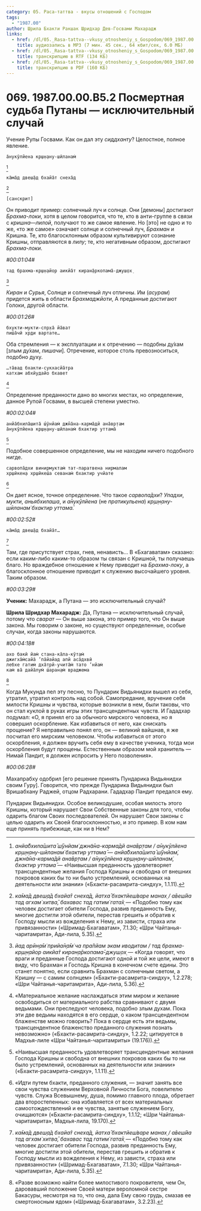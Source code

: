 ```yaml
---
category: 05. Раса-таттва - вкусы отношений с Господом
tags:
  - "1987.00"
author: Шрила Бхакти Ракшак Шридхар Дев-Госвами Махарадж
links:
  - href: /dl/05._Rasa-tattva--vkusy_otnosheniy_s_Gospodom/069_1987.00.00.B5.2_SridharMj_Posmertnaja_sudba_Putany_iskljuchitelnyj_sluchaj.mp3
    title: аудиозапись в MP3 (7 мин. 45 сек., 64 кбит/сек, 6.0 МБ)
  - href: /dl/05._Rasa-tattva--vkusy_otnosheniy_s_Gospodom/069_1987.00.00.B5.2_SridharMj_Posmertnaja_sudba_Putany_iskljuchitelnyj_sluchaj.rtf
    title: транскрипцию в RTF (134 КБ)
  - href: /dl/05._Rasa-tattva--vkusy_otnosheniy_s_Gospodom/069_1987.00.00.B5.2_SridharMj_Posmertnaja_sudba_Putany_iskljuchitelnyj_sluchaj.pdf
    title: транскрипцию в PDF (160 КБ)
---
```


# 069. 1987.00.00.B5.2 Посмертная судьба Путаны — исключительный случай

Учение Рупы Госвами. Как он дал эту *сиддханту*? Целостное, полное явление.

    а̄нукӯлйена кр̣ш̣н̣ану-шӣланам̇
[^_ftn1]

    ка̄ма̄д двеш̣а̄д бхайа̄т снеха̄д
[^_ftn2]

    [санскрит]

Он приводит пример: солнечный луч и солнце. Они [демоны] достигают *Брахма-локи*, хотя в целом говорится, что те, кто в анти-группе в связи с *кришна*—*лилой*, получают то же самое явление. Но [это] не одно и то же, «то же самое» означает солнце и солнечный луч, *Брахман* и Кришна. Те, кто благосклонным образом культивируют сознание Кришны, отправляются в *лилу*; те, кто негативным образом, достигают *Брахма-локи*.

*#00:01:04#*

    тад брахма-кр̣ш̣н̣айор аикйа̄т киран̣а̄ркопама̄-джуш̣ох̣
[^_ftn3]

*Киран* и *Сурья*, Солнце и солнечный луч отличны. Им (*асурам*) придется жить в области *Брахмаджйоти*, А преданные достигают Голоки, другой области.

*#00:01:26#*

    бхукти-мукти-спр̣ха̄ йа̄ват
    пиш́а̄чӣ хр̣ди вартате…

Оба стремления — к эксплуатации и к отречению — подобны ду́хам [злым ду́хам, *пишачи*]. Отречение, которое столь превозноситься, подобно духу.

    …та̄вад бхакти-сукхасйа̄тра
    катхам абхйудайо бхавет
[^_ftn4]

Определение преданности дано во многих местах, но определение, данное Рупой Госвами, в высшей степени уместно.

*#00:02:04#*

    анйа̄бхила̄шита̄ ш́ӯнйам̇ джн̃а̄на-карма̄дй ана̄вр̣там
    а̄нукӯлйена кр̣ш̣н̣ану-шӣланам̇ бхактир уттама̄
[^_ftn5]

Подобное совершенное определение, мы не находим ничего подобного нигде.

    сарвопа̄дхи винирмуктам̇ тат-паратвена нирмалам
    хр̣шӣкен̣а хр̣шӣкеш́а севанам̇ бхактир учйате
[^_ftn6]

Он дает ясное, точное определение. Что такое *сарвопа̄дхи*? *Упадхи*, *мукти*, *аньябхилаша*, и *а̄нукӯлйена* (не *пратикульена*) *кр̣ш̣н̣ану-шӣланам̇ бхактир уттама̄.*

*#00:02:52#*

    ка̄ма̄д двеш̣а̄д бхайа̄т…
[^_ftn7]

Там, где присутствует страх, гнев, ненависть… В «Бхагаватам» сказано: если каким-либо каким-то образом ты связан с Кришной, ты получаешь благо. Но враждебное отношение к Нему приводит на *Брахма-локу*, а благосклонное отношение приводит к служению высочайшего уровня. Таким образом.

*#00:03:29#*

**Ученик:** Махарадж, а Путана — это исключительный случай?

**Шрила Шридхар Махарадж:** Да, Путана — исключительный случай, потому что *сварат* — Он выше закона, это пример того, что Он выше закона. Мы говорим о законе, но существуют определенные, особые случаи, когда законы нарушаются.

*#00:04:18#*

    ахо бакӣ йам̇ стана-ка̄ла-кӯт̣ам̇
    джигха̄м̇сайа̄ ’па̄йайад апй аса̄дхвӣ
    лебхе гатим̇ дха̄трй-учита̄м̇ тато ’нйам̇
    кам̇ ва̄ дайа̄лум̇ ш́аран̣ам̇ враджема
[^_ftn8]

Когда Мукунда пел эту песню, то Пундарик Видьянидхи вышел из себя, утратил, утратил контроль над собой. Самопредание, вручение себя милости Кришны и чувства, которые возникли в нем, были таковы, что он стал куклой в руках игры этих трансцендентных чувств. И Гададхар подумал: «О, я принял его за обычного мирского человека, но я совершил оскорбление. Как избавиться от него, как снискать прощение? Я неправильно понял его, он — великий вайшнав, я же посчитал его мирским человеком. Чтобы избавиться от этого оскорбления, я должен вручить себя ему в качестве ученика, тогда мои оскорбления будут прощены. Естественным образом мой хранитель — Нимай Пандит, я должен испросить у Него позволения».

*#00:06:28#*

Махапрабху одобрил [его решение принять Пундарика Видьянидхи своим Гуру]. Говорится, что прежде Пундарика Видьянидхи был Вришабхану Раджей, отцом Радхарани. Гададхар Пандит предался ему.

Пундарик Видьянидхи. Особое великодушие, особая милость этого Кришны, который нарушает Свои Собственные законы для того, чтобы одарить благом Своих последователей. Он нарушает Свои законы с целью одарить их Своей благосклонностью, и это пример. В ком нам еще принять прибежище, как ни в Нем?



[^_ftn1]: *анйа̄бхила̄шита̄ ш́ӯнйам̇ джн̃а̄на-карма̄дй ана̄вр̣там / а̄нукӯлйена кр̣ш̣н̣ану-шӣланам̇ бхактир уттама̄* — *анйа̄бхила̄шита̄ ш́ӯнйам̇, джн̃а̄на-карма̄дй ана̄вр̣там / а̄нукӯлйена кр̣ш̣н̣ану-шӣланам̇, бхактир уттама̄* — «Наивысшая преданность удовлетворяет трансцендентные желания Господа Кришны и свободна от внешних покровов каких бы то ни было устремлений, основанных на деятельности или знании» («Бхакти-расамрита-синдху», 1.1.11).

[^_ftn2]: *ка̄ма̄д двеш̣а̄д бхайа̄т снеха̄д, йатха̄ бхактйеш́варе манах̣ / а̄веш́йа тад агхам̇ хитва̄, бахавас тад гатим̇ гата̄х̣* — «Подобно тому как человек достигает обители Господа, развив преданность Ему, многие достигли этой обители, перестав грешить и обратив к Господу мысли из вожделения к Нему, из зависти, страха или привязанности» («Шримад-Бхагаватам», 7.1.30; «Шри Чайтанья-чаритамрита», Ади-лила, 5.35).

[^_ftn3]: *йад арӣн̣а̄м̇ прийа̄н̣а̄м̇ ча пра̄пйам экам иводитам / тад брахма-кр̣ш̣н̣айор аикйа̄т киран̣а̄ркопама̄-джуш̣ох̣* — «Когда говорят, что враги и преданные Господа достигают одной и той же цели, имеют в виду, что Брахман и Господь Кришна в конечном счете едины. Это станет понятно, если сравнить Брахман с солнечным светом, а Кришну — с самим солнцем» («Бхакти-расамрита-синдху», 1.2.278; «Шри Чайтанья-чаритамрита», Ади-лила, 5.36).

[^_ftn4]: «Материальное желание наслаждаться этим миром и желание освободиться от материального рабства сравнивают с двумя ведьмами. Они преследуют человека, подобно злым духам. Пока эти две ведьмы находятся в его сердце, о каком трансцендентном блаженстве можно говорить? Пока в сердце есть эти ведьмы, трансцендентное блаженство преданного служения познать невозможно» («Бхакти-расамрита-синдху», 1.2.22; цитируется в Мадхья-лиле «Шри Чайтанья-чаритамриты» (19.176)).

[^_ftn5]: «Наивысшая преданность удовлетворяет трансцендентные желания Господа Кришны и свободна от внешних покровов каких бы то ни было устремлений, основанных на деятельности или знании» («Бхакти-расамрита-синдху», 1.1.11).

[^_ftn6]: «Идти путем бхакти, преданного служения, — значит занять все свои чувства служением Верховной Личности Бога, повелителю чувств. Служа Всевышнему, душа, помимо главного плода, обретает два второстепенных: она избавляется от всех материальных самоотождествлений и ее чувства, занятые служением Богу, очищаются» («Бхакти-расамрита-синдху», 1.1.12; «Шри Чайтанья-чаритамрита», Мадхья-лила, 19.170).

[^_ftn7]: *ка̄ма̄д двеш̣а̄д бхайа̄т снеха̄д, йатха̄ бхактйеш́варе манах̣ / а̄веш́йа тад агхам̇ хитва̄, бахавас тад гатим̇ гата̄х̣* — «Подобно тому как человек достигает обители Господа, развив преданность Ему, многие достигли этой обители, перестав грешить и обратив к Господу мысли из вожделения к Нему, из зависти, страха или привязанности» («Шримад-Бхагаватам», 7.1.30; «Шри Чайтанья-чаритамрита», Ади-лила, 5.35).

[^_ftn8]: «Разве возможно найти более милостивого покровителя, чем Он, даровавший положение Своей матери вероломной сестре Бакасуры, несмотря на то, что она, дала Ему свою грудь, смазав ее смертоносным ядом» («Шримад-Бхагаватам», 3.2.23).

